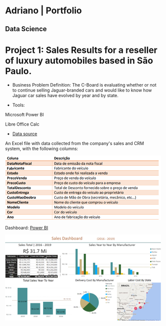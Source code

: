 # Adriano |  Portfolio

## Data Science


# Project 1: Sales Results for a reseller of luxury automobiles based in São Paulo.

- Business Problem Definition: 
The C-Board is evaluating whether or not to continue selling Jaguar-branded cars and would like to know how Jaguar car sales have evolved by year and by state.

- Tools: 

Microsoft Power BI

Libre Office Calc 

- [Data source](https://github.com/AdrianoGilbert/Adriano_Portfolio/blob/main/fontesdados/DadosVendaCarros.xlsx)

An Excel file with data collected from the company's sales and CRM system, with the following columns:

![](https://github.com/AdrianoGilbert/Adriano_Portfolio/blob/main/Images/ColunasTabela.png?raw=true)




Dashboard: [Power BI](https://github.com/AdrianoGilbert/Adriano_Portfolio/blob/main/powerBi/EstudoCaso1_vendasCarros.pbix)

![](https://github.com/AdrianoGilbert/Adriano_Portfolio/blob/main/Images/dashboard_carReseller.png?raw=true)


